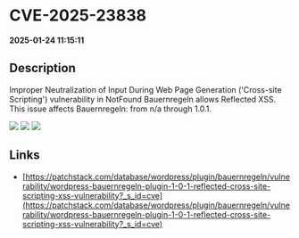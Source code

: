 # CVE-2025-23838

**2025-01-24 11:15:11**

## Description
Improper Neutralization of Input During Web Page Generation ('Cross-site Scripting') vulnerability in NotFound Bauernregeln allows Reflected XSS. This issue affects Bauernregeln: from n/a through 1.0.1.

![](https://img.shields.io/static/v1?label=Score&message=7.1&color=red)
![](https://img.shields.io/static/v1?label=Severity&message=HIGH&color=red)
![](https://img.shields.io/static/v1?label=CWE&message=XSS&color=green)

## Links
- [https://patchstack.com/database/wordpress/plugin/bauernregeln/vulnerability/wordpress-bauernregeln-plugin-1-0-1-reflected-cross-site-scripting-xss-vulnerability?_s_id=cve](https://patchstack.com/database/wordpress/plugin/bauernregeln/vulnerability/wordpress-bauernregeln-plugin-1-0-1-reflected-cross-site-scripting-xss-vulnerability?_s_id=cve)
